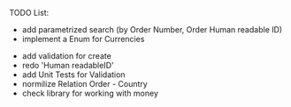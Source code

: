 TODO List:
+ add parametrized search (by Order Number, Order Human readable ID)
+ implement a Enum for Currencies
- add validation for create
- redo 'Human readableID'
- add Unit Tests for Validation
- normilize Relation Order - Country
- check library for working with money